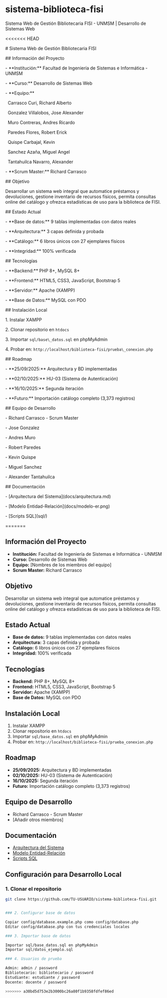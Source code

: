 # sistema-biblioteca-fisi

Sistema Web de Gestión Bibliotecaria FISI - UNMSM | Desarrollo de Sistemas Web

<<<<<<< HEAD




\# Sistema Web de Gestión Bibliotecaria FISI



\## Información del Proyecto

\- \*\*Institución:\*\* Facultad de Ingeniería de Sistemas e Informática - UNMSM

\- \*\*Curso:\*\* Desarrollo de Sistemas Web  

\- \*\*Equipo:\*\* 

&nbsp;               Carrasco Curi, Richard Alberto

&nbsp;               Gonzalez Villalobos, Jose Alexander

&nbsp;               Muro Contreras, Andres Ricardo

&nbsp;               Paredes Flores, Robert Erick

&nbsp;               Quispe Carbajal, Kevin

&nbsp;               Sanchez Azaña, Miguel Angel

&nbsp;               Tantahuilca Navarro, Alexander





\- \*\*Scrum Master:\*\* Richard Carrasco



\## Objetivo

Desarrollar un sistema web integral que automatice préstamos y devoluciones, gestione inventario de recursos físicos, permita consultas online del catálogo y ofrezca estadísticas de uso para la biblioteca de FISI.



\## Estado Actual

\- \*\*Base de datos:\*\* 9 tablas implementadas con datos reales

\- \*\*Arquitectura:\*\* 3 capas definida y probada  

\- \*\*Catálogo:\*\* 6 libros únicos con 27 ejemplares físicos

\- \*\*Integridad:\*\* 100% verificada



\## Tecnologías

\- \*\*Backend:\*\* PHP 8+, MySQL 8+

\- \*\*Frontend:\*\* HTML5, CSS3, JavaScript, Bootstrap 5

\- \*\*Servidor:\*\* Apache (XAMPP)

\- \*\*Base de Datos:\*\* MySQL con PDO



\## Instalación Local

1\. Instalar XAMPP

2\. Clonar repositorio en `htdocs`

3\. Importar `sql/base\_datos.sql` en phpMyAdmin

4\. Probar en: `http://localhost/biblioteca-fisi/prueba\_conexion.php`



\## Roadmap

\- \*\*25/09/2025:\*\* Arquitectura y BD implementadas

\- \*\*02/10/2025:\*\* HU-03 (Sistema de Autenticación)

\- \*\*16/10/2025:\*\* Segunda iteración

\- \*\*Futuro:\*\* Importación catálogo completo (3,373 registros)



\## Equipo de Desarrollo

\- Richard Carrasco - Scrum Master

\- Jose Gonzalez

\- Andres Muro

\- Robert Paredes

\- Kevin Quispe

\- Miguel Sanchez

\- Alexander Tantahuilca







\## Documentación

\- \[Arquitectura del Sistema](docs/arquitectura.md)

\- \[Modelo Entidad-Relación](docs/modelo-er.png)

\- \[Scripts SQL](sql/)

=======
## Información del Proyecto
- **Institución:** Facultad de Ingeniería de Sistemas e Informática - UNMSM
- **Curso:** Desarrollo de Sistemas Web  
- **Equipo:** [Nombres de los miembros del equipo]
- **Scrum Master:** Richard Carrasco

## Objetivo
Desarrollar un sistema web integral que automatice préstamos y devoluciones, gestione inventario de recursos físicos, permita consultas online del catálogo y ofrezca estadísticas de uso para la biblioteca de FISI.

## Estado Actual
- **Base de datos:** 9 tablas implementadas con datos reales
- **Arquitectura:** 3 capas definida y probada  
- **Catálogo:** 6 libros únicos con 27 ejemplares físicos
- **Integridad:** 100% verificada

## Tecnologías
- **Backend:** PHP 8+, MySQL 8+
- **Frontend:** HTML5, CSS3, JavaScript, Bootstrap 5
- **Servidor:** Apache (XAMPP)
- **Base de Datos:** MySQL con PDO

## Instalación Local
1. Instalar XAMPP
2. Clonar repositorio en `htdocs`
3. Importar `sql/base_datos.sql` en phpMyAdmin
4. Probar en: `http://localhost/biblioteca-fisi/prueba_conexion.php`

## Roadmap
- **25/09/2025:** Arquitectura y BD implementadas
- **02/10/2025:** HU-03 (Sistema de Autenticación)
- **16/10/2025:** Segunda iteración
- **Futuro:** Importación catálogo completo (3,373 registros)

## Equipo de Desarrollo
- Richard Carrasco - Scrum Master
- [Añadir otros miembros]

## Documentación
- [Arquitectura del Sistema](docs/arquitectura.md)
- [Modelo Entidad-Relación](docs/modelo-er.png)
- [Scripts SQL](sql/)

## Configuración para Desarrollo Local

### 1. Clonar el repositorio
```bash
git clone https://github.com/TU-USUARIO/sistema-biblioteca-fisi.git


### 2. Configurar base de datos

Copiar config/database.example.php como config/database.php
Editar config/database.php con tus credenciales locales

### 3. Importar base de datos

Importar sql/base_datos.sql en phpMyAdmin
Importar sql/datos_ejemplo.sql

### 4. Usuarios de prueba

Admin: admin / password
Bibliotecario: bibliotecario / password
Estudiante: estudiante / password
Docente: docente / password

>>>>>>> a30bd5d753e2b3000bc26a80f1b9358fdfef86ed
